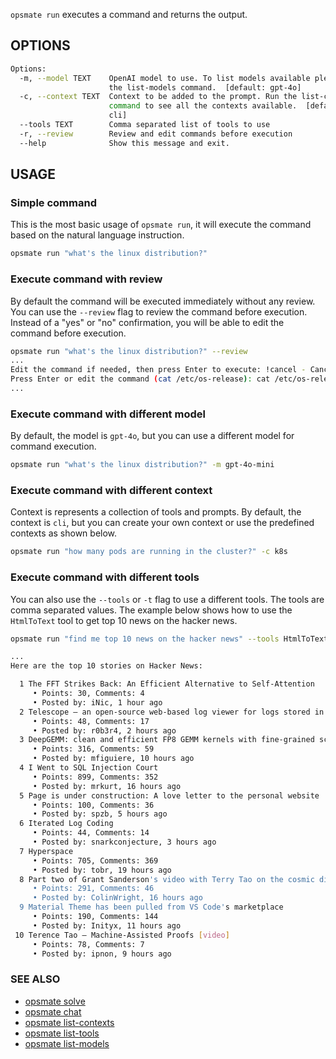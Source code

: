`opsmate run` executes a command and returns the output.

## OPTIONS

```bash
Options:
  -m, --model TEXT    OpenAI model to use. To list models available please run
                      the list-models command.  [default: gpt-4o]
  -c, --context TEXT  Context to be added to the prompt. Run the list-contexts
                      command to see all the contexts available.  [default:
                      cli]
  --tools TEXT        Comma separated list of tools to use
  -r, --review        Review and edit commands before execution
  --help              Show this message and exit.
```

## USAGE

### Simple command
This is the most basic usage of `opsmate run`, it will execute the command based on the natural language instruction.

```bash
opsmate run "what's the linux distribution?"
```

### Execute command with review

By default the command will be executed immediately without any review. You can use the `--review` flag to review the command before execution. Instead of a "yes" or "no" confirmation, you will be able to edit the command before execution.

```bash
opsmate run "what's the linux distribution?" --review
...
Edit the command if needed, then press Enter to execute: !cancel - Cancel the command
Press Enter or edit the command (cat /etc/os-release): cat /etc/os-release | grep '^PRETTY_NAME'
...
```

### Execute command with different model

By default, the model is `gpt-4o`, but you can use a different model for command execution.

```bash
opsmate run "what's the linux distribution?" -m gpt-4o-mini
```

### Execute command with different context

Context is represents a collection of tools and prompts. By default, the context is `cli`, but you can create your own context or use the predefined contexts as shown below.

```bash
opsmate run "how many pods are running in the cluster?" -c k8s
```

### Execute command with different tools

You can also use the `--tools` or `-t` flag to use a different tools. The tools are comma separated values.
The example below shows how to use the `HtmlToText` tool to get top 10 news on the hacker news.

```bash
opsmate run "find me top 10 news on the hacker news" --tools HtmlToText

...
Here are the top 10 stories on Hacker News:

  1 The FFT Strikes Back: An Efficient Alternative to Self-Attention
     • Points: 30, Comments: 4
     • Posted by: iNic, 1 hour ago
  2 Telescope – an open-source web-based log viewer for logs stored in ClickHouse
     • Points: 48, Comments: 17
     • Posted by: r0b3r4, 2 hours ago
  3 DeepGEMM: clean and efficient FP8 GEMM kernels with fine-grained scaling
     • Points: 316, Comments: 59
     • Posted by: mfiguiere, 10 hours ago
  4 I Went to SQL Injection Court
     • Points: 899, Comments: 352
     • Posted by: mrkurt, 16 hours ago
  5 Page is under construction: A love letter to the personal website
     • Points: 100, Comments: 36
     • Posted by: spzb, 5 hours ago
  6 Iterated Log Coding
     • Points: 44, Comments: 14
     • Posted by: snarkconjecture, 3 hours ago
  7 Hyperspace
     • Points: 705, Comments: 369
     • Posted by: tobr, 19 hours ago
  8 Part two of Grant Sanderson's video with Terry Tao on the cosmic distance ladder
     • Points: 291, Comments: 46
     • Posted by: ColinWright, 16 hours ago
  9 Material Theme has been pulled from VS Code's marketplace
     • Points: 190, Comments: 144
     • Posted by: Inityx, 11 hours ago
 10 Terence Tao – Machine-Assisted Proofs [video]
     • Points: 78, Comments: 7
     • Posted by: ipnon, 9 hours ago
```

### SEE ALSO

- [opsmate solve](./solve.md)
- [opsmate chat](./chat.md)
- [opsmate list-contexts](./list-contexts.md)
- [opsmate list-tools](./list-tools.md)
- [opsmate list-models](./list-models.md)
